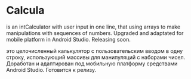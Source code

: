 # Calcula
is an intCalculator with user input in one line, that using arrays to make manipulations with sequences of numbers. Upgraded and adaptated for mobile platform in Android Studio. Releasing soon.

это целочисленный калькулятор с пользовательским вводом в одну строку, использующий массивы для манипуляций с наборами чисел. Доработан и адаптирован под мобильную платформу средствами Android Studio. Готовится к релизу.

